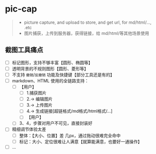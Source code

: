 # pic-cap

> * picture capture, and upload to store, and get url, for md/html/..., .etc
> * 图片捕获，上传到服务器，获得链接，给 md/html/等其他场景使用

## 截图工具痛点

* [ ] 标记图形，支持不够丰富【圆形、椭圆等】
* [ ] 透明背景的不规则图形【圆形、菱形等】
* [ ] 不支持 `撤销`/`反撤销` 功能及快捷键【部分工具还是有的】
* [ ] markdown、HTML 使用的全链路支持：
  * [ ] 【用户】
    * [ ] 1.捕获图片
    * [ ] 2.-> 编辑图片
    * [ ] 3.-> 上传图片
    * [ ] 4.-> 生成链接[超链格式/md格式/html格式/...]
    * [ ] 【用户】
  * [ ] 3、4，步骤对用户不可见，直接封装好
* [ ] 精细调节体验太差
  * [ ] 整体：【大小、位置】差 几px，通过拖动很难完全命中
  * [ ] 标记：大小、定位很难让人满意【就算能满意，也要好一通操作】
* [ ] ...
